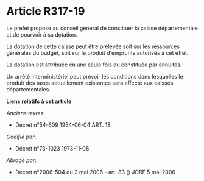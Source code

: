 # Article R317-19

Le préfet propose au conseil général de constituer la caisse départementale et de pourvoir à sa dotation.

La dotation de cette caisse peut être prélevée soit sur les ressources générales du budget, soit sur le produit d'emprunts
autorisés à cet effet.

La dotation est attribuée en une seule fois ou constituée par annuités.

Un arrêté interministériel peut prévoir les conditions dans lesquelles le produit des taxes actuellement existantes sera
affecté aux caisses départementales.

**Liens relatifs à cet article**

_Anciens textes_:

  - Décret n°54-609 1954-06-04 ART. 18

_Codifié par_:

  - Décret n°73-1023 1973-11-08

_Abrogé par_:

  - Décret n°2006-504 du 3 mai 2006 - art. 83 () JORF 5 mai 2006
